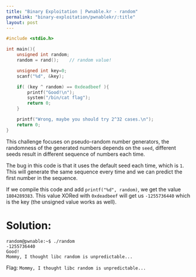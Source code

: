 ```yaml
---
title: "Binary Exploitation | Pwnable.kr - random"
permalink: "binary-exploitation/pwnablekr/:title"
layout: post
---
```




```c
#include <stdio.h>

int main(){
	unsigned int random;
	random = rand();	// random value!

	unsigned int key=0;
	scanf("%d", &key);

	if( (key ^ random) == 0xdeadbeef ){
		printf("Good!\n");
		system("/bin/cat flag");
		return 0;
	}

	printf("Wrong, maybe you should try 2^32 cases.\n");
	return 0;
}
```

This challenge focuses on pseudo-random number generators, the randomness of the generated numbers depends on the `seed`, different seeds result in different sequence of numbers each time.

The bug in this code is that it uses the default seed each time, which is `1`. This will generate the same sequence every time and we can predict the first number in the sequence.

If we compile this code and add `printf("%d", random)`, we get the value `1804289383`. This value XORed with `0xdeadbeef` will get us `-1255736440` which is the key (the unsigned value works as well).

# Solution:

```
random@pwnable:~$ ./random 
-1255736440
Good!
Mommy, I thought libc random is unpredictable...
```

Flag: `Mommy, I thought libc random is unpredictable...`